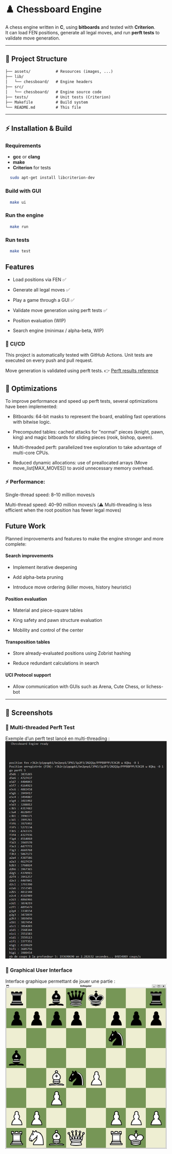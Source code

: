 # ♟️ Chessboard Engine

A chess engine written in **C**, using **bitboards** and tested with **Criterion**.  
It can load FEN positions, generate all legal moves, and run **perft tests** to validate move generation.  

---

## 📂 Project Structure

    ├── assets/           # Resources (images, ...)
    ├── lib/
    │   └── chessboard/   # Engine headers
    ├── src/
    │   └── chessboard/   # Engine source code
    ├── tests/            # Unit tests (Criterion)
    ├── Makefile          # Build system
    └── README.md         # This file

---

## ⚡ Installation & Build

### Requirements
- **gcc** or **clang**
- **make**
- **Criterion** for tests  
```sh
  sudo apt-get install libcriterion-dev
```


### Build with GUI
```sh
  make ui
```
  

### Run the engine
```sh
  make run
```

### Run tests
```sh
  make test
```

## Features

- Load positions via FEN ✅

- Generate all legal moves ✅

- Play a game through a GUI ✅

- Validate move generation using perft tests ✅

- Position evaluation (WIP)

- Search engine (minimax / alpha-beta, WIP)

### 🧪 CI/CD

This project is automatically tested with GitHub Actions.
Unit tests are executed on every push and pull request.

Move generation is validated using perft tests.
👉 [Perft results reference](https://www.chessprogramming.org/Perft_Results)

## 🚀 Optimizations

To improve performance and speed up perft tests, several optimizations have been implemented:

- Bitboards: 64-bit masks to represent the board, enabling fast operations with bitwise logic.

- Precomputed tables: cached attacks for "normal" pieces (knight, pawn, king) and magic bitboards for sliding pieces (rook, bishop, queen).

- Multi-threaded perft: parallelized tree exploration to take advantage of multi-core CPUs.

- Reduced dynamic allocations: use of preallocated arrays (Move move_list[MAX_MOVES]) to avoid unnecessary memory overhead.

### ⚡ Performance:

Single-thread speed: 8–10 million moves/s

Multi-thread speed: 40–90 million moves/s
(⚠️ Multi-threading is less efficient when the root position has fewer legal moves)

## Future Work

Planned improvements and features to make the engine stronger and more complete:

#### Search improvements

- Implement iterative deepening

- Add alpha-beta pruning

- Introduce move ordering (killer moves, history heuristic)

#### Position evaluation

- Material and piece-square tables

- King safety and pawn structure evaluation

- Mobility and control of the center

#### Transposition tables

- Store already-evaluated positions using Zobrist hashing

- Reduce redundant calculations in search

#### UCI Protocol support

- Allow communication with GUIs such as Arena, Cute Chess, or lichess-bot


---

## 📸 Screenshots

### 🧵 Multi-threaded Perft Test
Exemple d’un perft test lancé en multi-threading :  
![Perft Test](assets/screenshots/result_perft_test_multi_threading.png)

### 🎨 Graphical User Interface
Interface graphique permettant de jouer une partie :  
![Chessboard UI](assets/screenshots/ihm_chess_engine.png)
